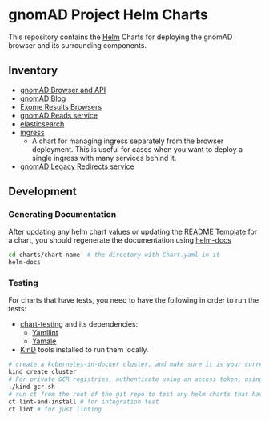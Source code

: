 # gnomAD Project Helm Charts

This repository contains the [Helm](https://helm.sh) Charts for deploying the gnomAD browser and its surrounding components.


## Inventory

- [gnomAD Browser and API](./charts/gnomad-browser)
- [gnomAD Blog](./charts/gnomad-blog)
- [Exome Results Browsers](./charts/exome-results)
- [gnomAD Reads service](./charts/gnomad-reads)
- [elasticsearch](./charts/gnomad-elasticsearch)
- [ingress](./charts/gnomad-ingress)
	- A chart for managing ingress separately from the browser deployment. This is useful for cases when you want to deploy a single ingress with many services behind it.
- [gnomAD Legacy Redirects service](./charts/legacy-redirects)


## Development

### Generating Documentation

After updating any helm chart values or updating the [README Template](./README.md.gotmpl) for a chart, you should regenerate the documentation using [helm-docs](https://github.com/norwoodj/helm-docs)

```bash
cd charts/chart-name  # the directory with Chart.yaml in it
helm-docs
```

### Testing

For charts that have tests, you need to have the following in order to run the tests:
  - [chart-testing](https://github.com/helm/chart-testing) and its dependencies:
    - [Yamllint](https://github.com/adrienverge/yamllint)
    - [Yamale](https://github.com/23andMe/Yamale)
  - [KinD](https://github.com/kubernetes-sigs/kind) tools installed to run them locally.

```bash
# create a kubernetes-in-docker cluster, and make sure it is your current kubectl context
kind create cluster
# For private GCR registries, authenticate using an access token, using the kind-gcr.sh script: https://kind.sigs.k8s.io/docs/user/private-registries/#use-an-access-token
./kind-gcr.sh
# run ct from the root of the git repo to test any helm charts that have changed in your current branch, relevant to main
ct lint-and-install # for integration test
ct lint # for just linting
```
